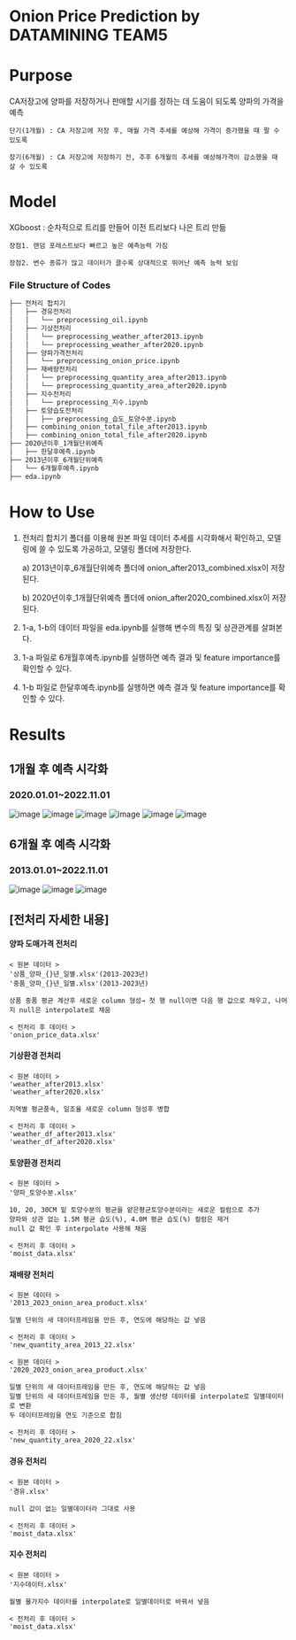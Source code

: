 # Onion Price Prediction by DATAMINING TEAM5 

# Purpose
CA저장고에 양파를 저장하거나 판매할 시기를 정하는 데 도움이 되도록 양파의 가격을 예측

    단기(1개월) : CA 저장고에 저장 후, 매월 가격 추세를 예상해 가격이 증가했을 때 팔 수 있도록
    
    장기(6개월) : CA 저장고에 저장하기 전, 추후 6개월의 추세를 예상해가격이 감소했을 때 살 수 있도록

# Model
XGboost : 순차적으로 트리를 만들어 이전 트리보다 나은 트리 만듦

    장점1. 랜덤 포레스트보다 빠르고 높은 예측능력 가짐
    
    장점2. 변수 종류가 많고 데이터가 클수록 상대적으로 뛰어난 예측 능력 보임


### File Structure of Codes

```bash
├── 전처리 합치기
│   ├── 경유전처리
│   │   └── preprocessing_oil.ipynb
│   ├── 기상전처리
│   │   └── preprocessing_weather_after2013.ipynb
│   │   └── preprocessing_weather_after2020.ipynb
│   ├── 양파가격전처리
│   │   └── preprocessing_onion_price.ipynb
│   ├── 재배량전처리
│   │   └── preprocessing_quantity_area_after2013.ipynb
│   │   └── preprocessing_quantity_area_after2020.ipynb
│   ├── 지수전처리
│   │   └── preprocessing_지수.ipynb
│   ├── 토양습도전처리
│   │   ├── preprocessing_습도_토양수분.ipynb
│   ├── combining_onion_total_file_after2013.ipynb
│   ├── combining_onion_total_file_after2020.ipynb
├── 2020년이후_1개월단위예측
│   ├── 한달후예측.ipynb
├── 2013년이후_6개월단위예측
│   └── 6개월후예측.ipynb
├── eda.ipynb
```


# How to Use
1. 전처리 합치기 폴더를 이용해 원본 파일 데이터 추세를 시각화해서 확인하고, 모델링에 쓸 수 있도록 가공하고, 모델링 폴더에 저장한다.
    
    a) 2013년이후_6개월단위예측 폴더에 onion_after2013_combined.xlsx이 저장된다.
    
    b) 2020년이후_1개월단위예측 폴더에 onion_after2020_combined.xlsx이 저장된다.
    
2. 1-a, 1-b의 데이터 파일을 eda.ipynb를 실행해 변수의 특징 및 상관관계를 살펴본다.
3. 1-a 파일로 6개월후예측.ipynb를 실행하면 예측 결과 및 feature importance를 확인할 수 있다.
4. 1-b 파일로 한달후예측.ipynb를 실행하면 예측 결과 및 feature importance를 확인할 수 있다.

# Results
## 1개월 후 예측 시각화
### 2020.01.01~2022.11.01 
![image](https://github.com/sunyeong007/DATAMINING_TEAM5_onion_price_prediction/assets/63898232/741f2588-3ab7-466f-b823-cb8c79eb1e20)
![image](https://github.com/sunyeong007/DATAMINING_TEAM5_onion_price_prediction/assets/63898232/b84b0aec-9882-4116-a5f8-56f24143216a)
![image](https://github.com/sunyeong007/DATAMINING_TEAM5_onion_price_prediction/assets/63898232/b903a052-fd44-40fd-bd7f-11efa495eea3)
![image](https://github.com/sunyeong007/DATAMINING_TEAM5_onion_price_prediction/assets/63898232/844ddac9-df65-4987-8f8f-1277ac2d0933)
![image](https://github.com/sunyeong007/DATAMINING_TEAM5_onion_price_prediction/assets/63898232/446447e3-f030-44df-b36c-54bfd7c2a8a2)
![image](https://github.com/sunyeong007/DATAMINING_TEAM5_onion_price_prediction/assets/63898232/004f0ea3-045f-4eb0-b10b-0b9515d50536)

## 6개월 후 예측 시각화
### 2013.01.01~2022.11.01 
![image](https://github.com/sunyeong007/DATAMINING_TEAM5_onion_price_prediction/assets/63898232/fded9c59-0354-4205-bca5-618fbb73143b)
![image](https://github.com/sunyeong007/DATAMINING_TEAM5_onion_price_prediction/assets/63898232/be48ff6d-b1e5-4024-a4ac-63757636b979)
![image](https://github.com/sunyeong007/DATAMINING_TEAM5_onion_price_prediction/assets/63898232/1da015a2-709d-40dd-af87-9c8d361e176b)





## [전처리 자세한 내용]
#### 양파 도매가격 전처리
    < 원본 데이터 >
    '상품_양파_{}년_일별.xlsx'(2013-2023년)
    '중품_양파_{}년_일별.xlsx'(2013-2023년)
    
    상품 중품 평균 계산후 새로운 column 형성→ 첫 행 null이면 다음 행 값으로 채우고, 나머지 null은 interpolate로 채움
    
    < 전처리 후 데이터 >
    'onion_price_data.xlsx' 

#### 기상환경 전처리
    < 원본 데이터 >
    'weather_after2013.xlsx'
    'weather_after2020.xlsx'
    
    지역별 평균풍속, 일조율 새로운 column 형성후 병합
    
    < 전처리 후 데이터 >
    'weather_df_after2013.xlsx'
    'weather_df_after2020.xlsx' 
    
#### 토양환경 전처리
    < 원본 데이터 >
    '양파_토양수분.xlsx'
    
    10, 20, 30CM 밑 토양수분의 평균을 얕은평균토양수분이라는 새로운 컬럼으로 추가
    양파와 상관 없는 1.5M 평균 습도(%), 4.0M 평균 습도(%) 컬럼은 제거
    null 값 확인 후 interpolate 사용해 채움    
    
    < 전처리 후 데이터 >
    'moist_data.xlsx' 

#### 재배량 전처리
    < 원본 데이터 >
    '2013_2023_onion_area_product.xlsx'
    
    일별 단위의 새 데이터프레임을 만든 후, 연도에 해당하는 값 넣음   
    
    < 전처리 후 데이터 >
    'new_quantity_area_2013_22.xlsx'
    
    < 원본 데이터 >
    '2020_2023_onion_area_product.xlsx'
    
    일별 단위의 새 데이터프레임을 만든 후, 연도에 해당하는 값 넣음
    일별 단위의 새 데이터프레임을 만든 후, 월별 생산량 데이터를 interpolate로 일별데이터로 변환
    두 데이터프레임을 연도 기준으로 합침
    
    < 전처리 후 데이터 >
    'new_quantity_area_2020_22.xlsx'

#### 경유 전처리
    < 원본 데이터 >
    '경유.xlsx'
    
    null 값이 없는 일별데이터라 그대로 사용    
    
    < 전처리 후 데이터 >
    'moist_data.xlsx' 

#### 지수 전처리
    < 원본 데이터 >
    '지수데이터.xlsx'
    
    월별 물가지수 데이터를 interpolate로 일별데이터로 바꿔서 넣음  
    
    < 전처리 후 데이터 >
    'moist_data.xlsx' 
